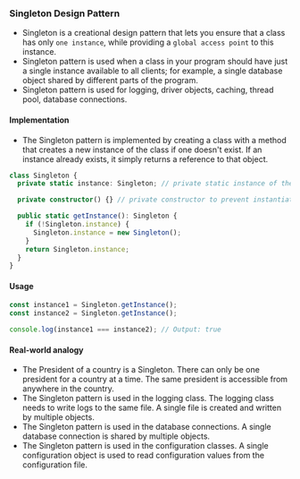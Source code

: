### Singleton Design Pattern
- Singleton is a creational design pattern that lets you ensure that a class has only `one instance`, while providing a `global access point` to this instance.
- Singleton pattern is used when a class in your program should have just a single instance available to all clients; for example, a single database object shared by different parts of the program.
- Singleton pattern is used for logging, driver objects, caching, thread pool, database connections.
  
#### Implementation
- The Singleton pattern is implemented by creating a class with a method that creates a new instance of the class if one doesn't exist. If an instance already exists, it simply returns a reference to that object.
  
```ts
class Singleton {
  private static instance: Singleton; // private static instance of the class

  private constructor() {} // private constructor to prevent instantiation of the class

  public static getInstance(): Singleton {
    if (!Singleton.instance) {
      Singleton.instance = new Singleton();
    }
    return Singleton.instance;
  }
}
```

#### Usage
```ts
const instance1 = Singleton.getInstance();
const instance2 = Singleton.getInstance();

console.log(instance1 === instance2); // Output: true
```

#### Real-world analogy
- The President of a country is a Singleton. There can only be one president for a country at a time. The same president is accessible from anywhere in the country.
- The Singleton pattern is used in the logging class. The logging class needs to write logs to the same file. A single file is created and written by multiple objects.
- The Singleton pattern is used in the database connections. A single database connection is shared by multiple objects.
- The Singleton pattern is used in the configuration classes. A single configuration object is used to read configuration values from the configuration file.